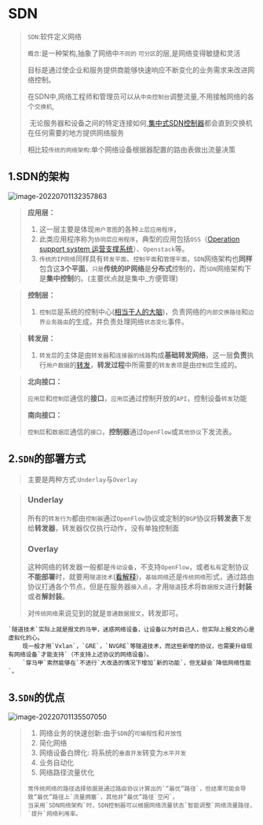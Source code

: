 # SDN

> `SDN`:软件定义网络
>
> `概念`:是一种架构,抽象了网络中`不同的` `可分区`的层,是网络变得敏捷和灵活
>
> ​			目标是通过使企业和服务提供商能够快速响应不断变化的业务需求来改进网络控制。
>
> ​			在SDN中,网络工程师和管理员可以从`中央控制台`调整流量,不用接触网络的各个`交换机`,
>
> ​			无论服务器和设备之间的特定连接如何,[集中式SDN控制器](#)都会直到交换机在任何需要的地方提供网络服务
>
> 相比较`传统的网络架构`:单个网络设备根据器配置的路由表做出流量决策

## 1.SDN的架构

![image-20220701132357863](../../../images/image-20220701132357863.png)

> **应用层：**
>
> 1. 这一层主要是体现`用户意图`的各种`上层应用程序`，
> 2. 此类应用程序称为`协同层应用程序`，典型的应用包括`OSS`（[Operation support system 运营支撑系统](#)）、`Openstack`等。
> 3. `传统的IP网络`同样具有`转发平面`、`控制平面`和`管理平面`，`SDN`网络架构也**同样**包含这**3个平面**，`只是`**传统的IP网络**是**分布式**控制的，而`SDN`网络架构下是**集中控制**的。(主要优点就是集中_方便管理)

> **控制层：**
>
> 1. `控制层`是系统的控制中心([相当于人的大脑](#))，负责网络的`内部交换路径`和`边界业务路由`的生成，并负责处理网络`状态变化`事件。

> **转发层：**
>
> 1. `转发层`的主体是由`转发器`和`连接器的线路`构成**基础转发网络**，这一层**负责**执行`用户数据`的[转发](#)，**转发过程**中所需要的`转发表项`是由`控制层`生成的。

> **北向接口：**
>
> `应用层`和`控制层`通信的**接口**，`应用层`通过控制开放的`API`，控制设备`转发`功能
>
> **南向接口：**
>
> `控制层`和`数据层`通信的`接口`，**控制器**通过`OpenFlow`或`其他协议`下发流表。

## 2.`SDN`的部署方式

> 主要是两种方式:`Underlay`与`Overlay`

> ### Underlay
>
> 所有的`转发行为`都由`控制器`通过`OpenFlow`协议或定制的`BGP`协议将**转发表**下发给**转发器**，转发器仅仅执行动作，没有单独控制面
>
> ### Overlay
>
> 这种网络的转发器一般都是`传动设备`，不支持`OpenFlow`，或者`私有`定制协议**不能部署**时，就要用`隧道技术`([看解释](https://blog.csdn.net/sinat_24092079/article/details/120676289))，`基础网络`还是`传统网络`形式，通过路由协议打通各个节点，但是在服务器`接入点`，才用`隧道`技术将`数据报文`进行**封装**或者**解封装**。
>
> 对`传统网络`来说见到的就是`普通数据报文`，转发即可。
>
> 

```shell
`隧道技术`实际上就是报文的马甲，迷惑网络设备，让设备以为时自己人，但实际上报文的心是虚拟化的心。
	现一般才用`Vxlan`，`GRE`，`NVGRE`等隧道技术，而这些新增的协议，也需要升级现有网络设备`才能支持`（不支持上述协议的网络设备）。
	`穿马甲`索然能够在`不进行`大改造的情况下增加`新的功能`，但无疑会`降低网络性能`。
```

## 3.`SDN`的优点

![image-20220701135507050](../../../images/image-20220701135507050.png)

> 1. 网络业务的快速创新:由于`SDN`的`可编程性`和`开放性`
> 2. 简化网络
> 3. 网络设备白牌化:  将系统的`垂直开发`转变为`水平开发`
> 4. 业务自动化
> 5. 网络路径流量优化
>
> ```shell
> 常传统网络的路径选择依据是通过路由协议计算出的`“最优”路径`，但结果可能会导致“最优”路径上`流量拥塞`，其他非“最优”路径`空闲`。
> 当采用`SDN网络架构`时，SDN控制器可以根据网络流量状态`智能调整`网络流量路径，`提升`网络利用率。
> ```
>
> 








































